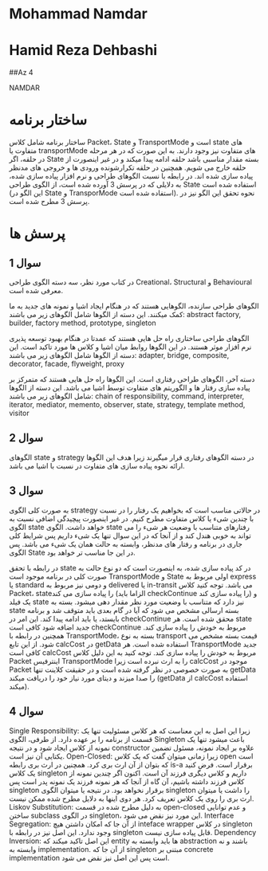 # Mohammad Namdar
# Hamid Reza Dehbashi

##Az 4

NAMDAR

# ساختار برنامه
ساختار برنامه شامل کلاس Packet، State و TransportMode است و state های متفاوت یا transportMode های متفاوت نیز وجود دارند. به این صورت که در هر مرحله در حلقه، اگر State بسته مقدار مناسبی باشد حلقه ادامه پیدا میکند و در غیر اینصورت از حلقه خارج می شویم. همچنین در حلقه تکرارشونده ورودی ها و خروجی های مدنظر پیاده سازی شده اند.
در رابطه با نسبت الگوهای طراحی و نرم افزار پیاده سازی شده، به دلایلی که در پرسش 3 آورده شده است، از الگوی طراحی State استفاده شده است (این الگو در State و TransporMode استفاده شده است). نحوه تحقق این الگو نیز در پرسش 3 مطرح شده است.

# پرسش ها
## سوال 1
در کتاب مورد نظر، سه دسته الگوی طراحی  Creational، Structural و Behavioural  معرفی شده است.

الگوهای طراحی سازنده، الگوهایی هستند که در هنگام ایجاد اشیا و نمونه های جدید به ما کمک میکنند. این دسته از الگوها شامل الگوهای زیر می باشند:
abstract factory, builder, factory method, prototype, singleton

الگوهای طراحی ساختاری راه حل هایی هستند که عمدتا در هنگام بهبود توسعه پذیری نرم افزار موثر هستند. در این الگوها روابط میان اشیا و کلاس ها مورد تاکید است. این دسته از الگوها شامل الگوهای زیر می باشند:
adapter, bridge, composite, decorator, facade, flyweight, proxy

دسته آخر، الگوهای طراحی رفتاری است. این الگوها راه حل هایی هستند که متمرکز بر پیاده سازی رفتار ها و الگوریتم های متفاوت توسط اشیا می باشد. این دسته از الگوها شامل الگوهای زیر می باشند:
chain of responsibility, command, interpreter, iterator, mediator, memento, observer, state, strategy, template method, visitor
## سوال 2
الگوهای state و strategy در دسته الگوهای رفتاری قرار میگیرند زیرا هدف این الگوها ارائه نحوه پیاده سازی های متفاوت در نسبت با اشیا می باشد.
## سوال 3
به صورت کلی الگوی strategy در حالاتی مناسب است که بخواهیم یک رفتار را در نسبت با چندین شیء یا کلاس متفاوت مطرح کنیم. در غیر اینصورت پیچیدگی اضافی نسبت به الگوی state خواهد داشت. الگوی state رفتارهای متناسب با وضعیت هر شیء را می تواند به خوبی هندل کند و از آنجا که در این سوال تنها یک شیء داریم پس شرایط کلی جاری در برنامه و رفتار های مدنظر، وابسته به حالت همان یک شیء می باشد. پس الگوی State در این جا مناسب تر خواهد بود.

در رابطه با تحقق state در کد پیاده سازی شده، به اینصورت است که دو نوع حالت به صورت کلی در برنامه موجود است TransportMode و State اولی مربوط به express یا standard و دومی نیز مربوط به delivered یا in-transit می باشد.
توجه کنید کلاس  Packet،  stateرا پیاده سازی می کند (الزاما باید checkContinue را پیاده سازی کند) و یک فیلد state نیز دارد که متناسب با وضعیت مورد نظر مقدار دهی میشود. بسته به state بسته ارسالی مشخص می شود که آیا در گام بعدی باید متوقف شد و برنامه بایستد، یا باید ادامه پیدا کند. این امر در checkContinue محقق شده است. هر state جدید اضافه شود کافی است checkContinue مربوط به خودش را پیاده سازی کند.
همچنین در رابطه با TransportMode، بسته به نوع transport قیمت بسته مشخص می شود. از این تابع calcCost در getData استفاده شده است. هر TransportMode جدید کافی است calcCost مربوط به خودش را پیاده سازی کند. توجه کنید به این دلیل کلاس Packet اینترفیس TransportMode را به ارث نبرده است زیرا calcCost موجود در Packet به صورت خصوصی در نظر گرفته شده است و در حقیقت کلاینت تنها getData را صدا میزند و دیتای مورد نیاز خود را دریافت میکند (getData از calcCost استفاده میکند).
## سوال 4
Single Responsibility:
زیرا این اصل به این معناست که هر کلاس مسئولیت تنها یک قسمت از برنامه را بر عهده دارد. از طرفی، الگوی Singleton باعث میشود تنها یک نمونه از کلاس ایجاد شود و در نتیجه constructor علاوه بر ایجاد نمونه، مسئول تضمین یکتایی آن نیز است.
Open-Closed:
زیرا زمانی میتوان گفت که یک کلاس open است که بتوان از آن ارث بری کرد. همچنین در ارث بری رابطه is-a برقرار است. فرض کنید یک کلاس singleton داریم و کلاس دیگری فرزند آن است. اکنون اگر چندین نمونه از کلاس فرزند داشته باشیم، آن گاه از آنجا که هر نمونه فرزند یک نمونه پدر است پس singleton برقرار نخواهد بود. در نتیجه یا میتوان الگوی singleton را داشت یا میتوان ارث بری را روی یک کلاس تعریف کرد. هر دوی اینها به دلایل مطرح شده ممکن نیست.
Liskov Substitution:
به دلیل مطرح شده در قسمت open-closed و عدم توانایی ساختن subclass در الگوی singleton، این مورد نیز نقض می شود.
Interface Segregation:
از آن جا که امکان داشتن هیچ inteface wrapper در کلاس singleton وجود ندارد. این اصل نیز در رابطه با singleton قابل پیاده سازی نیست.
Dependency Inversion:
این اصل تاکید میکند که entity ها باید وابسته به abstraction باشند و نه وابسته به implementation. از آن جا که singleton مبتنی بر concrete implementation است پس این اصل نیز نقض می شود.



